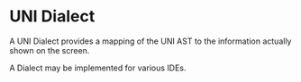 # UNI Dialect

A UNI Dialect provides a mapping of the UNI AST to the information actually shown on the screen.

A Dialect may be implemented for various IDEs. 